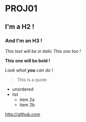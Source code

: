 # PROJ01
## I'm a H2 !
### And I'm an H3 !

*This text will be in italic*
_This one too !_

**This one will be bold !**

*Look what **you** can do !*

> This is
> a
> quote

* unordered
* list
	* item 2a
	* item 2b

http://github.com


